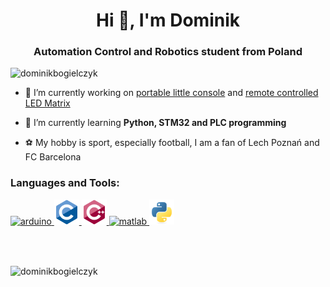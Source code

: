 <h1 align="center">Hi 👋, I'm Dominik</h1>
<h3 align="center">Automation Control and Robotics student from Poland</h3>

<p align="left"> <img src="https://komarev.com/ghpvc/?username=dominikbogielczyk&label=Profile%20views&color=0e75b6&style=flat" alt="dominikbogielczyk" /> </p>

- 🔭 I’m currently working on [portable little console](https://github.com/DominikBogielczyk/Portable-little-console) and [remote controlled LED Matrix](https://github.com/DominikBogielczyk/LED-Matrix-Remote-Control)

- 🌱 I’m currently learning **Python, STM32 and PLC programming** 
- :soccer: My hobby is sport, especially football, I am a fan of Lech Poznań and FC Barcelona 


<h3 align="left">Languages and Tools:</h3>
<p align="left"> <a href="https://www.arduino.cc/" target="_blank"> <img src="https://cdn.worldvectorlogo.com/logos/arduino-1.svg" alt="arduino" width="40" height="40"/> </a> <a href="https://www.cprogramming.com/" target="_blank"> <img src="https://raw.githubusercontent.com/devicons/devicon/master/icons/c/c-original.svg" alt="c" width="40" height="40"/> </a> <a href="https://www.w3schools.com/cpp/" target="_blank"> <img src="https://raw.githubusercontent.com/devicons/devicon/master/icons/cplusplus/cplusplus-original.svg" alt="cplusplus" width="40" height="40"/> </a> <a href="https://www.mathworks.com/" target="_blank"> <img src="https://upload.wikimedia.org/wikipedia/commons/2/21/Matlab_Logo.png" alt="matlab" width="40" height="40"/> </a> <a href="https://www.python.org" target="_blank"> <img src="https://raw.githubusercontent.com/devicons/devicon/master/icons/python/python-original.svg" alt="python" width="40" height="40"/> </a> </p>

<br /> <br />

<p><img align="center" src="https://github-readme-stats.vercel.app/api/top-langs?username=dominikbogielczyk&show_icons=true&locale=en&layout=compact" alt="dominikbogielczyk" /></p>
